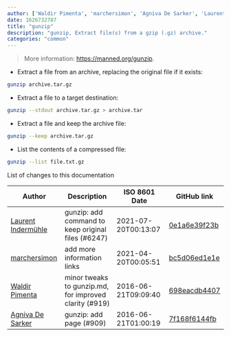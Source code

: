 ```yaml
---
author: ['Waldir Pimenta', 'marchersimon', 'Agniva De Sarker', 'Laurent Indermühle']
date: 1626732787
title: "gunzip"
description: "gunzip, Extract file(s) from a gzip (.gz) archive."
categories: "common"
---
```

> More information: <https://manned.org/gunzip>.

- Extract a file from an archive, replacing the original file if it exists:

```bash
gunzip archive.tar.gz
```

- Extract a file to a target destination:

```bash
gunzip --stdout archive.tar.gz > archive.tar
```

- Extract a file and keep the archive file:

```bash
gunzip --keep archive.tar.gz
```

- List the contents of a compressed file:

```bash
gunzip --list file.txt.gz
```
List of changes to this documentation


Author | Description | ISO 8601 Date | GitHub link
------|-----|-----|-----
[Laurent Indermühle](mailto:honiix@pm.me) | gunzip: add command to keep original files (#6247) | 2021-07-20T00:13:07 | [0e1a6e39f23b](https://github.com/tldr-pages/tldr/commit/0e1a6e39f23b1d16296eeb16a81a6603ca18b144)
[marchersimon](mailto:marchersimon@zohomail.eu) | add more information links | 2021-04-20T00:05:51 | [bc5d06ed1e1e](https://github.com/tldr-pages/tldr/commit/bc5d06ed1e1e112cfb368a38ae5918ef124cdc22)
[Waldir Pimenta](mailto:waldyrious@gmail.com) | minor tweaks to gunzip.md, for improved clarity (#919) | 2016-06-21T09:09:40 | [698eacdb4407](https://github.com/tldr-pages/tldr/commit/698eacdb44072668ce1e82924256c5cfecd33f19)
[Agniva De Sarker](mailto:agnivade@yahoo.co.in) | gunzip: add page (#909) | 2016-06-21T01:00:19 | [7f168f6144fb](https://github.com/tldr-pages/tldr/commit/7f168f6144fb0f25fb2c82cf255aa3b301398040)

